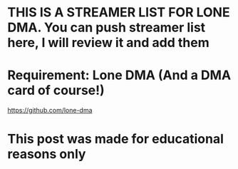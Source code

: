   # THIS IS A STREAMER LIST FOR LONE DMA. You can push streamer list here, I will review it and add them

  # Requirement: Lone DMA (And a DMA card of course!)
  https://github.com/lone-dma

  # This post was made for educational reasons only
